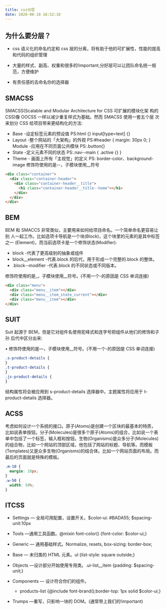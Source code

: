 ```yaml
---
title: css分层
date: 2020-08-18 16:52:10
---
```


## 为什么要分层？

- css 语义化的命名约定和 css 层的分离，将有助于他的可扩展性，性能的提高和代码的组织管理

- 大量的样式、副高、权重和很多的!important,分好层可以让团队命名统一规范，方便维护
- 有责任感的去命名你的选择器

## SMACSS

SMACSS(Scalable and Modular Architecture for CSS 可扩展的模块化架
构的 CSS)像 OOCSS 一样以减少重复样式为基础。然而 SMACSS 使用一套五个层
次来划分 CSS 给项目带来更结构化的方法:

- Base -设定标签元素的预设值 PS:html {} input[type=text] {}
- Layout -整个网站的「大架构」的外观 PS:#header { margin: 30px 0; } Module -应用在不同⻚面公共模块 PS:.button{}
- State -定义元素不同的状态 PS:.nav--main { .active {} }
- Theme - 画面上所有「主视觉」的定义 PS: border-color、background-image
  修饰符使用的是--，子模块使用\_\_符号

```html
<div class="container">
  <div class="container-header">
    <div class="container-header__title">
      <h1 class="container-header__title--home"></h1>
    </div>
  </div>
</div>
```

## BEM

BEM 和 SMACCS 非常类似，主要用来如何给项目命名。一个简单命名更容易让别 人一起工作。比如选项卡导航是一个块(Block)，这个块里的元素的是其中标签之一 (Element)，而当前选项卡是一个修饰状态(Modifier):

- block -代表了更高级别的抽象或组件
- block\_\_element -代表.block 的后代，用于形成一个完整的.block 的整体。
- .block--modifier -代表.block 的不同状态或不同版本。

修饰符使用的是\_，子模块使用\_\_符号。(不用一个-的原因是 CSS 单词连接)

```html
<div class="menu">
  <div class="menu__item"></div>
  <div class="menu__item_state_current"></div>
  <div class="menu__item"></div>
</div>
```

## SUIT

Suit 起源于 BEM，但是它对组件名使用驼峰式和连字号把组件从他们的修饰和子孙 后代中区分出来:

• 修饰符使用的是—，子模块使用\_\_符号。(不用一个-的原因是 CSS 单词连接)

```css
.s-product-details {
}
.t-product-details {
}
.js-product-details {
}
```

结构属性将会被应用到 s-product-details 选择器中。主题属性将应用于 t-product-details 选择器。

## ACSS

考虑如何设计一个系统的接口。原子(Atoms)是创建一个区块的最基本的特质， 比如说表单按钮。分子(Molecules)是很多个原子(Atoms)的组合，比如说一个表 单中包括了一个标签，输入框和按钮。生物(Organisms)是众多分子(Molecules) 的组合物，比如一个网站的顶部区域，他包括了网站的标题、导航等。而模板 (Templates)又是众多生物(Organisms)的结合体。比如一个网站⻚面的布局。而 最后的⻚面就是特殊的模板。

```css
.m-10 {
  margin: 10px;
}
.w-50 {
  width: 50%;
}
```

## ITCSS

- Settings — 全局可用配置，设置开关。$color-ui: #BADA55; $spacing-unit:10px

- Tools —通用工具函数。@mixin font-color() {font-color: \$color-ui;}
- Generic — 通用基础样式。Normalize, resets, box-sizing: border-box;
- Base — 未归类的 HTML 元素。ul {list-style: square outside;}
- Objects —设计部分开始使用专用类。.ui-list\_\_item {padding: \$spacing-unit;}
- Components — 设计符合你们的组件。
  - products-list {@include font-brand();border-top: 1px solid \$color-ui;}
- Trumps —重写，只影响一块的 DOM。(通常带上我们的!important)
